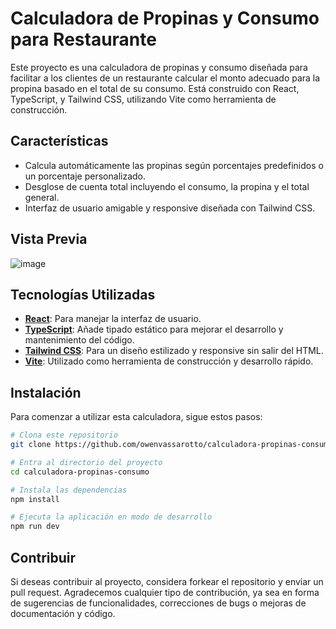 # Calculadora de Propinas y Consumo para Restaurante

Este proyecto es una calculadora de propinas y consumo diseñada para facilitar a los clientes de un restaurante calcular el monto adecuado para la propina basado en el total de su consumo. Está construido con React, TypeScript, y Tailwind CSS, utilizando Vite como herramienta de construcción.

## Características

- Calcula automáticamente las propinas según porcentajes predefinidos o un porcentaje personalizado.
- Desglose de cuenta total incluyendo el consumo, la propina y el total general.
- Interfaz de usuario amigable y responsive diseñada con Tailwind CSS.

## Vista Previa

![image](https://github.com/owenvassarotto/calculadora-propinas-consumo/assets/110845731/f647bdd2-102e-4e63-971c-9bce6cc2be59)

## Tecnologías Utilizadas

- **[React](https://reactjs.org/)**: Para manejar la interfaz de usuario.
- **[TypeScript](https://www.typescriptlang.org/)**: Añade tipado estático para mejorar el desarrollo y mantenimiento del código.
- **[Tailwind CSS](https://tailwindcss.com/)**: Para un diseño estilizado y responsive sin salir del HTML.
- **[Vite](https://vitejs.dev/)**: Utilizado como herramienta de construcción y desarrollo rápido.

## Instalación

Para comenzar a utilizar esta calculadora, sigue estos pasos:

```bash
# Clona este repositorio
git clone https://github.com/owenvassarotto/calculadora-propinas-consumo.git

# Entra al directorio del proyecto
cd calculadora-propinas-consumo

# Instala las dependencias
npm install

# Ejecuta la aplicación en modo de desarrollo
npm run dev
```

## Contribuir

Si deseas contribuir al proyecto, considera forkear el repositorio y enviar un pull request. Agradecemos cualquier tipo de contribución, ya sea en forma de sugerencias de funcionalidades, correcciones de bugs o mejoras de documentación y código.

